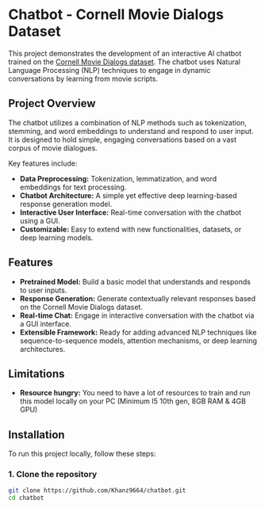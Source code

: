 # Chatbot - Cornell Movie Dialogs Dataset

This project demonstrates the development of an interactive AI chatbot trained on the [Cornell Movie Dialogs dataset](https://www.cs.cornell.edu/~cristian/Cornell_Movie-Dialogs_Corpus.html). The chatbot uses Natural Language Processing (NLP) techniques to engage in dynamic conversations by learning from movie scripts. 

## Project Overview

The chatbot utilizes a combination of NLP methods such as tokenization, stemming, and word embeddings to understand and respond to user input. It is designed to hold simple, engaging conversations based on a vast corpus of movie dialogues.

Key features include:
- **Data Preprocessing:** Tokenization, lemmatization, and word embeddings for text processing.
- **Chatbot Architecture:** A simple yet effective deep learning-based response generation model.
- **Interactive User Interface:** Real-time conversation with the chatbot using a GUI.
- **Customizable:** Easy to extend with new functionalities, datasets, or deep learning models.

## Features

- **Pretrained Model:** Build a basic model that understands and responds to user inputs.
- **Response Generation:** Generate contextually relevant responses based on the Cornell Movie Dialogs dataset.
- **Real-time Chat:** Engage in interactive conversation with the chatbot via a GUI interface.
- **Extensible Framework:** Ready for adding advanced NLP techniques like sequence-to-sequence models, attention mechanisms, or deep learning architectures.

## Limitations

- **Resource hungry:** You need to have a lot of resources to train and run this model locally on your PC (Minimum I5 10th gen, 8GB RAM & 4GB GPU)

## Installation

To run this project locally, follow these steps:

### 1. Clone the repository

```bash
git clone https://github.com/Khanz9664/chatbot.git
cd chatbot
